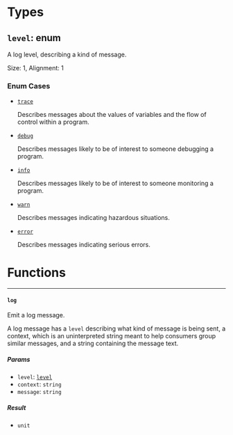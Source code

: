 # Types

## <a href="#level" name="level"></a> `level`: enum

  A log level, describing a kind of message.

Size: 1, Alignment: 1

### Enum Cases

- <a href="level.trace" name="level.trace"></a> [`trace`](#level.trace)

  Describes messages about the values of variables and the flow of control
  within a program.

- <a href="level.debug" name="level.debug"></a> [`debug`](#level.debug)

  Describes messages likely to be of interest to someone debugging a program.

- <a href="level.info" name="level.info"></a> [`info`](#level.info)

  Describes messages likely to be of interest to someone monitoring a program.

- <a href="level.warn" name="level.warn"></a> [`warn`](#level.warn)

  Describes messages indicating hazardous situations.

- <a href="level.error" name="level.error"></a> [`error`](#level.error)

  Describes messages indicating serious errors.

# Functions

----

#### <a href="#log" name="log"></a> `log` 

  Emit a log message.
  
  A log message has a `level` describing what kind of message is being sent,
  a context, which is an uninterpreted string meant to help consumers group
  similar messages, and a string containing the message text.
##### Params

- <a href="#log.level" name="log.level"></a> `level`: [`level`](#level)
- <a href="#log.context" name="log.context"></a> `context`: `string`
- <a href="#log.message" name="log.message"></a> `message`: `string`
##### Result

- `unit`

